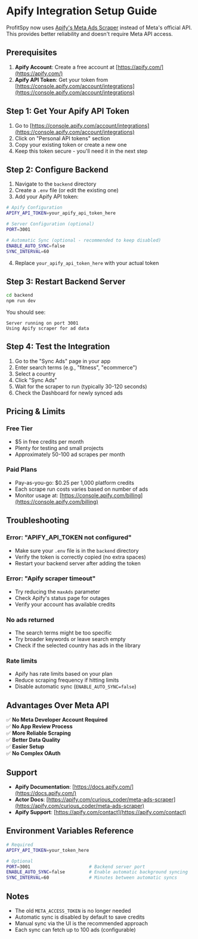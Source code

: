 # Apify Integration Setup Guide

ProfitSpy now uses [Apify's Meta Ads Scraper](https://apify.com/curious_coder/meta-ads-scraper) instead of Meta's official API. This provides better reliability and doesn't require Meta API access.

## Prerequisites

1. **Apify Account**: Create a free account at [https://apify.com/](https://apify.com/)
2. **Apify API Token**: Get your token from [https://console.apify.com/account/integrations](https://console.apify.com/account/integrations)

## Step 1: Get Your Apify API Token

1. Go to [https://console.apify.com/account/integrations](https://console.apify.com/account/integrations)
2. Click on "Personal API tokens" section
3. Copy your existing token or create a new one
4. Keep this token secure - you'll need it in the next step

## Step 2: Configure Backend

1. Navigate to the `backend` directory
2. Create a `.env` file (or edit the existing one)
3. Add your Apify API token:

```bash
# Apify Configuration
APIFY_API_TOKEN=your_apify_api_token_here

# Server Configuration (optional)
PORT=3001

# Automatic Sync (optional - recommended to keep disabled)
ENABLE_AUTO_SYNC=false
SYNC_INTERVAL=60
```

4. Replace `your_apify_api_token_here` with your actual token

## Step 3: Restart Backend Server

```bash
cd backend
npm run dev
```

You should see:
```
Server running on port 3001
Using Apify scraper for ad data
```

## Step 4: Test the Integration

1. Go to the "Sync Ads" page in your app
2. Enter search terms (e.g., "fitness", "ecommerce")
3. Select a country
4. Click "Sync Ads"
5. Wait for the scraper to run (typically 30-120 seconds)
6. Check the Dashboard for newly synced ads

## Pricing & Limits

### Free Tier
- $5 in free credits per month
- Plenty for testing and small projects
- Approximately 50-100 ad scrapes per month

### Paid Plans
- Pay-as-you-go: $0.25 per 1,000 platform credits
- Each scrape run costs varies based on number of ads
- Monitor usage at: [https://console.apify.com/billing](https://console.apify.com/billing)

## Troubleshooting

### Error: "APIFY_API_TOKEN not configured"
- Make sure your `.env` file is in the `backend` directory
- Verify the token is correctly copied (no extra spaces)
- Restart your backend server after adding the token

### Error: "Apify scraper timeout"
- Try reducing the `maxAds` parameter
- Check Apify's status page for outages
- Verify your account has available credits

### No ads returned
- The search terms might be too specific
- Try broader keywords or leave search empty
- Check if the selected country has ads in the library

### Rate limits
- Apify has rate limits based on your plan
- Reduce scraping frequency if hitting limits
- Disable automatic sync (`ENABLE_AUTO_SYNC=false`)

## Advantages Over Meta API

✅ **No Meta Developer Account Required**  
✅ **No App Review Process**  
✅ **More Reliable Scraping**  
✅ **Better Data Quality**  
✅ **Easier Setup**  
✅ **No Complex OAuth**  

## Support

- **Apify Documentation**: [https://docs.apify.com/](https://docs.apify.com/)
- **Actor Docs**: [https://apify.com/curious_coder/meta-ads-scraper](https://apify.com/curious_coder/meta-ads-scraper)
- **Apify Support**: [https://apify.com/contact](https://apify.com/contact)

## Environment Variables Reference

```bash
# Required
APIFY_API_TOKEN=your_token_here

# Optional
PORT=3001                      # Backend server port
ENABLE_AUTO_SYNC=false         # Enable automatic background syncing
SYNC_INTERVAL=60               # Minutes between automatic syncs
```

## Notes

- The old `META_ACCESS_TOKEN` is no longer needed
- Automatic sync is disabled by default to save credits
- Manual sync via the UI is the recommended approach
- Each sync can fetch up to 100 ads (configurable)

